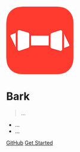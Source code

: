 ![logo](../_media/Icon.png)

# Bark <small></small>

> ...

- ...
- ...

[GitHub](https://github.com/finb/bark)
[Get Started](#bark)
